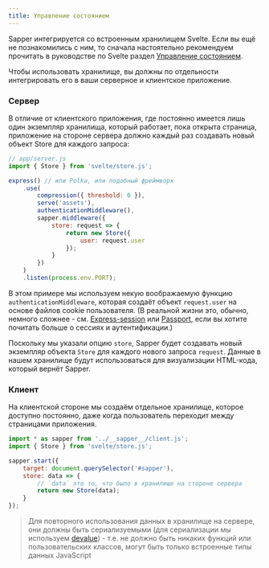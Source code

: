 ```yaml
---
title: Управление состоянием
---
```


Sapper интегрируется со встроенным хранилищем Svelte. Если вы ещё не познакомились с ним, то сначала настоятельно рекомендуем прочитать в руководстве по Svelte раздел [Управление состоянием](https://svelte.technology/guide#state-management).

Чтобы использовать хранилище, вы должны по отдельности интегрировать его в ваши серверное и клиентское приложение.

### Сервер

В отличие от клиентского приложения, где постоянно имеется лишь один экземпляр хранилища, который работает, пока открыта страница, приложение на стороне сервера должно каждый раз создавать новый объект Store для каждого запроса:

```js
// app/server.js
import { Store } from 'svelte/store.js';

express() // или Polka, или подобный фреймворк
	.use(
		compression({ threshold: 0 }),
		serve('assets'),
		authenticationMiddleware(),
		sapper.middleware({
			store: request => {
				return new Store({
					user: request.user
				});
			}
		})
	)
	.listen(process.env.PORT);
```

В этом примере мы используем некую воображаемую функцию `authenticationMiddleware`, которая создаёт объект `request.user` на основе файлов cookie пользователя. (В реальной жизни это, обычно, немного сложнее - см. [Express-session](https://github.com/expressjs/session) или [Passport](http://www.passportjs.org/), если вы хотите почитать больше о сессиях и аутентификации.)

Поскольку мы указали опцию `store`, Sapper будет создавать новый экземпляр объекта `Store` для каждого нового запроса `request`. Данные в нашем хранилище будут использоваться для визуализации HTML-кода, который вернёт Sapper.


### Клиент

На клиентской стороне мы создаём отдельное хранилище, которое доступно постоянно, даже когда пользователь переходит между страницами приложения.

```js
import * as sapper from '../__sapper__/client.js';
import { Store } from 'svelte/store.js';

sapper.start({
	target: document.querySelector('#sapper'),
	store: data => {
		// `data` это то, что было в хранилище на стороне сервера
		return new Store(data);
	}
});
```

>Для повторного использования данных в хранилище на сервере, они должны быть сериализуемыми (для сериализации мы используем [devalue](https://github.com/Rich-Harris/devalue)) - т.е. не должно быть никаких функций или пользовательских классов, могут быть только встроенные типы данных JavaScript
